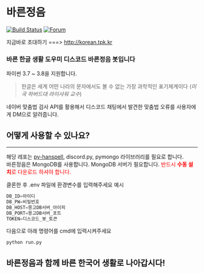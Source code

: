 # 바른정음
[![Build Status](https://travis-ci.org/joemccann/dillinger.svg?branch=master)](https://travis-ci.org/joemccann/dillinger)
[![Forum](https://discordapp.com/api/guilds/680026950064275466/widget.png)](http://forum.tpk.kr)

지금바로 초대하기 ===> http://korean.tpk.kr

### 바른 한글 생활 도우미 디스코드 바른정음 봇입니다
파이썬 3.7 ~ 3.8을 지원합니다.
> 한글은 세계 어떤 나라의 문자에서도 볼 수 없는 가장 과학적인 표기체계이다
> (_미국 하버드대 라이샤워 교수_) <br/>

네이버 맞춤법 검사 API를 활용해서 디스코드 채팅에서 발견한 맞춤법 오류를 사용자에게 DM으로 알려줍니다.
## 어떻게 사용할 수 있나요?
-----
해당 레포는 [py-hanspell](https://github.com/ssut/py-hanspell), discord.py, pymongo 라이브러리를 필요로 합니다.<br/>
바른정음은 MongoDB를 사용합니다. MongoDB 서버가 필요합니다.
<span style="color:red">반드시 **수동 설치**로 다운로드 하셔야 합니다<span>.
 
클론한 후 .env 파일에 환경변수를 입력해주세요
예시
```python
DB_ID=아이디
DB_PW=비밀번호
DB_HOST=몽고DB서버_아이피
DB_PORT=몽고DB서버_포트
TOKEN=디스코드_봇_토큰
```
다음으로 아래 명령어를 cmd에 입력시켜주세요
```python
python run.py
```
## 바른정음과 함께 바른 한국어 생활로 나아갑시다!
